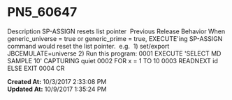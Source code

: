 # PN5_60647

Description SP-ASSIGN resets list pointer  Previous Release Behavior When generic_universe = true or generic_prime = true, EXECUTE'ing SP-ASSIGN command would reset the list pointer.  e.g.  1) set/export JBCEMULATE=universe 2) Run this program: 0001 EXECUTE 'SELECT MD SAMPLE 10' CAPTURING quiet 0002 FOR x = 1 TO 10 0003 READNEXT id ELSE EXIT 0004 CR  

**Created At:** 10/3/2017 2:33:08 PM  
**Updated At:** 10/9/2017 1:35:24 PM  

